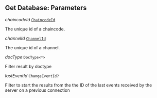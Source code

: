 

## Get Database: Parameters  
  
<article>

*chaincodeId* [`ChaincodeId`](/docs/ssm-chaincode-models--page#chaincodeid) 

The unique id of a chaincode.

</article>
<article>

*channelId* [`ChannelId`](/docs/channelid--page#channelid) 

The unique id of a channel.

</article>
<article>

*docType* `DocType<*>` 

Filter result by doctype

</article>
<article>

*lastEventId* `ChangeEventId?` 

Filter to start the results from the the ID of the last events received by the server on a previous connection

</article>

